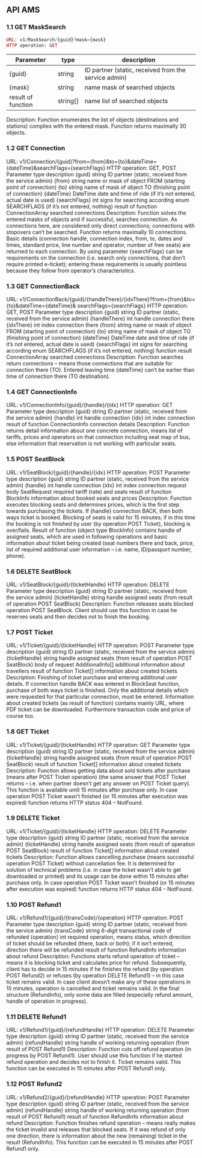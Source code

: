 ## API AMS

### 1.1 GET MaskSearch
```php
URL: v1/MaskSearch/{guid}?mask={mask}
HTTP operation: GET
```

Parameter          | type       | description
-------------------|------------|-------------
{guid}             | string     | ID partner (static, received from the service admin)
{mask}             | string     | name mask of searched objects
result of function | string[]   | name list of searched objects

Description: Function enumerates the list of objects (destinations and stations) complies with the entered mask. Function returns maximally 30 objects.

### 1.2 GET Connection
URL: v1/Connection/{guid}?from={from}&to={to}&dateTime={dateTime}&searchFlags={searchFlags}
HTTP operation: GET, POST
Parameter	type	description
{guid}	string	ID partner (static, received from the service admin)
{from}	string	name or mask of object FROM (starting point of connection)
{to}	string	name of mask of object TO (finishing point of connection)
{dateTime}	DateTime	date and time of ride (if it’s not entered, actual date is used)
{searchFlags}	int	signs for searching according enum SEARCHFLAGS (if it’s not entered, nothing)
result of function	ConnectionArray	searched connections
Description:
Function solves the entered masks of objects and if successful, searches connection. As connections here, are considered only direct connections; connections with stopovers can’t be searched. Function returns maximally 10 connections. Basic details (connection handle, connection index, from, to, dates and times, standard price, line number and operator, number of free seats) are returned to each connection. By using parameter {searchFlags} can be requirements on the connection (i.e. search only connections, that don’t require printed e-ticket); entering these requirements is usually pointless because they follow from operator’s characteristics.

### 1.3 GET ConnectionBack
URL: v1/ConnectionBack/{guid}/{handleThere}/{idxThere}?from={from}&to={to}&dateTime={dateTime}&
searchFlags={searchFlags}
HTTP operation: GET, POST
Parameter	type	description
{guid}	string	ID partner (static, received from the service admin)
{handleThere}	int	handle connection there
{idxThere}	int	index connection there
{from}	string	name or mask of object FROM (starting point of connection)
{to}	string	name of mask of object TO (finishing point of connection)
{dateTime}	DateTime	date and time of ride (if it’s not entered, actual date is used)
{searchFlags}	int	signs for searching according enum SEARCHFLAGS (if it’s not entered, nothing)
function result	ConnectionArray	searched connections
Description:
Function searches return connections – means those connections that are suitable for connection there (TO). Entered leaving time {dateTime}  can’t be earlier than time of connection there (TO destination).

### 1.4 GET ConnectionInfo
URL: v1/ConnectionInfo/{guid}/{handle}/{idx}
HTTP operation: GET
Parameter	type	description
{guid}	string	ID partner (static, received from the service admin)
{handle}	int	handle connection
{idx}	int	index connection
result of function	ConnectionInfo	connection details
Description:
Function returns detail information about one concrete connection, means list of tariffs, prices and operators on that connection including seat map of bus, else information that reservation is not working with particular seats.

### 1.5 POST SeatBlock
URL: v1/SeatBlock/{guid}/{handle}/{idx}
HTTP operation: POST
Parameter	type	description
{guid}	string	ID partner (static, received from the service admin)
{handle}	int	handle connection
{idx}	int	index connection
request body	SeatRequest	required tariff (rate) and seats
result of function	BlockInfo	information about booked seats and prices
Description:
Function executes blocking seats and determines prices, which is the first step towards purchasing the tickets. If {handle} connection BACK, then both ways ticket is booked. Blocking of seats is valid for 15 minutes; if in this time the booking is not finished by user (by operation POST Ticket), blocking is over/fails.
Result of function (object type BlockInfo) contains handle of assigned seats, which are used in following operations and basic information about ticket being created (seat numbers there and back, price, list of required additional user information – i.e. name, ID/passport number, phone).

### 1.6 DELETE SeatBlock
URL: v1/SeatBlock/{guid}/{ticketHandle}
HTTP operation: DELETE
Parameter	type	description
{guid}	string	ID partner (static, received from the service admin)
{ticketHandle}	string	handle assigned seats (from result of operation POST SeatBlock)
Description:
Function releases seats blocked operation POST SeatBlock. Client should use this function in case he reserves seats and then decides not to finish the booking.

### 1.7 POST Ticket
URL: v1/Ticket/{guid}/{ticketHandle}
HTTP operation: POST
Parameter	type	description
{guid}	string	ID partner (static, received from the service admin)
{ticketHandle}	string	handle assigned seats (from result of operation POST SeatBlock)
body of request	AdditionalInfo[]	additional information about travellers
result of function	Ticket[]	information about created tickets
Description:
Finishing of ticket purchase and entering additional user details.
If connection handle BACK was entered in BlockSeat function, purchase of both ways ticket is finished. Only the additional details which were requested for that particular connection, must be entered.
Information about created tickets (as result of function) contains mainly URL, where PDF ticket can be downloaded. Furthermore transaction code and price of course too.

### 1.8 GET Ticket
URL: v1/Ticket/{guid}/{ticketHandle}
HTTP operation: GET
Parameter	type	description
{guid}	string	ID partner (static, received from the service admin)
{ticketHandle}	string	handle assigned seats (from result of operation POST SeatBlock)
result of function	Ticket[]	information about created tickets
Description:
Function allows getting data about sold tickets after purchase (means after POST Ticket operation) (the same answer that POST Ticket returns – i.e. when partner doesn’t get any answer on POST Ticket query). This function is available until 15 minutes after purchase only.
In case operation POST Ticket wasn’t finished (or 15 minutes after execution was expired) function returns HTTP status 404 – NotFound.

### 1.9 DELETE Ticket
URL: v1/Ticket/{guid}/{ticketHandle}
HTTP operation: DELETE
Parameter	type	description
{guid}	string	ID partner (static, received from the service admin)
{ticketHandle}	string	handle assigned seats (from result of operation POST SeatBlock)
result of function	Ticket[]	information about created tickets
Description:
Function allows cancelling purchase (means successful operation POST Ticket) without cancellation fee. It is determined for solution of technical problems (i.e. in case the ticket wasn’t able to get downloaded or printed) and its usage can be done within 15 minutes after purchase only.
In case operation POST Ticket wasn’t finished (or 15 minutes after execution was expired) function returns HTTP status 404 – NotFound.

### 1.10 POST Refund1
URL: v1/Refund1/{guid}/{transCode}/{operation}
HTTP operation: POST
Parameter	type	description
{guid}	string	ID partner (static, received from the service admin)
{transCode}	string	6-digit transactional code of refunded
{operation}	int	required operation, means status, which direction of ticket should be refunded (there, back or both); if it isn’t entered, direction there will be refunded
result of function	RefundInfo	information about refund
Description:
Functions starts refund operation of ticket – means it is blocking ticket and calculates price for refund. Subsequently, client has to decide in 15 minutes if he finishes the refund (by operation POST Refund2) or refuses (by operation DELETE Refund1) – in this case ticket remains valid. In case client doesn’t make any of these operations in 15 minutes, operation is cancelled and ticket remains valid.
In the final structure (RefundInfo), only some data are filled (especially refund amount, handle of operation in progress).

### 1.11 DELETE Refund1
URL: v1/Refund1/{guid}/{refundHandle}
HTTP operation: DELETE
Parameter	type	description
{guid}	string	ID partner (static, received from the service admin)
{refundHandle}	string	handle of working returning operation (from result of POST Refund1)
Description:
Function cuts off refund operation (in progress by POST Refund1). User should use this function if he started refund operation and decides not to finish it. Ticket remains valid.
This function can be executed in 15 minutes after POST Refund1 only.

### 1.12 POST Refund2
URL: v1/Refund2/{guid}/{refundHandle}
HTTP operation: POST
Parameter	type	description
{guid}	string	ID partner (static, received from the service admin)
{refundHandle}	string	handle of working returning operation (from result of POST Refund1)
result of function	RefundInfo	information about refund
Description:
Function finishes refund operation – means really makes the ticket invalid and releases that blocked seats. If it was refund of only one direction, there is information about the new (remaining) ticket in the result (RefundInfo).
This function can be executed in 15 minutes after POST Refund1 only.
